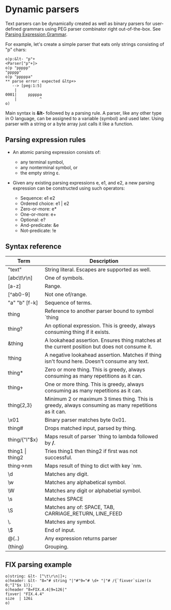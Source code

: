 # Dynamic parsers

Text parsers can be dynamically created as well as binary parsers for user-defined grammars using PEG parser combinator right out-of-the-box. See [Parsing Expression Grammar](https://en.wikipedia.org/wiki/Parsing_expression_grammar).

For example, let's create a simple parser that eats only strings consisting of "p" chars:

```o
o)p:&lt- "p"+
<Parser["p"+]>
o)p "ppppp"
"ppppp"
o)p "pppppa"
** parse error: expected &ltp+>
   --> [peg:1:5]
    |
0001|     pppppa
    |          ^
o)
```

Main syntax is **&lt-** followed by a parsing rule. A parser, like any other type in O language, can be assigned to a variable (symbol) and used later. Using parser with a string or a byte array just calls it like a function.

## Parsing expression rules

- An atomic parsing expression consists of:
  - any terminal symbol,
  - any nonterminal symbol, or
  - the empty string ε.

- Given any existing parsing expressions e, e1, and e2, a new parsing expression can be constructed using such operators:
  - Sequence: e1 e2
  - Ordered choice: e1 | e2
  - Zero-or-more: e*
  - One-or-more: e+
  - Optional: e?
  - And-predicate: &e
  - Not-predicate: !e

## Syntax reference

| Term | Description |
| -- | -- |
| "text" | String literal. Escapes are supported as well. |
| [abc\t\r\n] | One of symbols. |
| [a-z] | Range. |
| [\^ab0-9] | Not one of/range. |
| "a" "b" [f-k] | Sequence of terms. |
| thing | Reference to another parser bound to symbol \`thing |
| thing? | An optional expression. This is greedy, always consuming thing if it exists. |
| &thing | A lookahead assertion. Ensures thing matches at the current position but does not consume it. |
| !thing | A negative lookahead assertion. Matches if thing isn't found here. Doesn't consume any text. |
| thing* | Zero or more thing. This is greedy, always consuming as many repetitions as it can. |
| thing+ | One or more thing. This is greedy, always consuming as many repetitions as it can. |
| thing{2,3} | Minimum 2 or maximum 3 times thing. This is greedy, always consuming as many repetitions as it can. |
| \\x01 | Binary parser matches byte 0x01. |
| thing# | Drops matched input, parsed by thing. |
| thing/{"I"$x} | Maps result of parser \`thing to lambda followed by **/**. |
| thing1 \| thing2 | Tries thing1 then thing2 if first was not successful. |
| thing->nm | Maps result of thing to dict with key \`nm. |
| \\d | Matches any digit. |
| \\w | Matches any alphabetical symbol. |
| \\W | Matches any digit or alphabetial symbol. |
| \\s | Matches SPACE |
| \\S | Matches any of: SPACE, TAB, CARRIAGE_RETURN, LINE_FEED |
| \\. | Matches any symbol. |
| \\$ | End of input. |
| @(..) | Any expression returns parser |
| (thing) | Grouping. |

## FIX parsing example

```o
o)string: &lt- [^\t\r\n|]+;
o)header: &lt- "8="# string "|"#"9="# \d+ "|"# /{`fixver`size!(x 0;"I"$x 1)};
o)header "8=FIX.4.4|9=126|"
fixver| "FIX.4.4"
size  | 126i
o)
```
